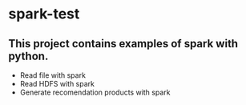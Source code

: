 # spark-test

## This project contains examples of spark with python.
- Read file with spark
- Read HDFS with spark
- Generate recomendation products with spark

